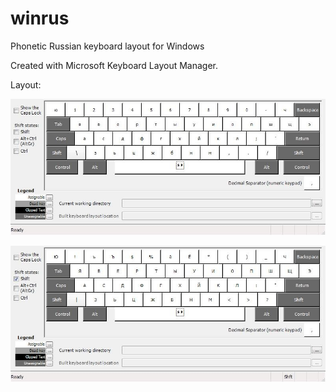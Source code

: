 # winrus
Phonetic Russian keyboard layout for Windows

Created with Microsoft Keyboard Layout Manager.

Layout:

![alt text](https://github.com/kkouptsov/winrus/blob/main/YaWert.jpg?raw=true)

![alt text](https://github.com/kkouptsov/winrus/blob/main/YaWertShift.jpg?raw=true)
